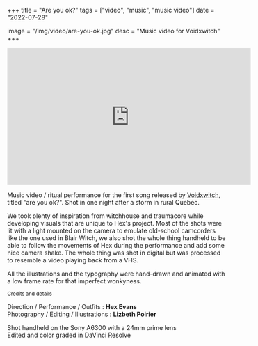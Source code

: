 +++
title = "Are you ok?"
tags = ["video", "music", "music video"]
date = "2022-07-28"

image = "/img/video/are-you-ok.jpg"
desc = "Music video for Voidxwitch"
+++

<div class="youtube-video-container">
<iframe width="560" height="315" src="https://www.youtube.com/embed/XVyjS-Q3Oc0" title="YouTube video player" frameborder="0" allow="accelerometer; autoplay; clipboard-write; encrypted-media; gyroscope; picture-in-picture" allowfullscreen></iframe>
</div>

Music video / ritual performance for the first song released by [Voidxwitch](https://voidxwitch.com/), titled "are you ok?". Shot in one night after a storm in rural Quebec.  

We took plenty of inspiration from witchhouse and traumacore while developing visuals that are unique to Hex's project. Most of the shots were lit with a light mounted on the camera to emulate old-school camcorders like the one used in Blair Witch, we also shot the whole thing handheld to be able to follow the movements of Hex during the performance and add some nice camera shake. The whole thing was shot in digital but was processed to resemble a video playing back from a VHS.  

All the illustrations and the typography were hand-drawn and animated with a low frame rate for that imperfect wonkyness.

<div class="credits medium-padding-top">
<small>Credits and details</small>  

Direction / Performance / Outfits : **Hex Evans**  
Photography / Editing / Illustrations : **Lizbeth Poirier**   

Shot handheld on the Sony A6300 with a 24mm prime lens  
Edited and color graded in DaVinci Resolve
</div>
